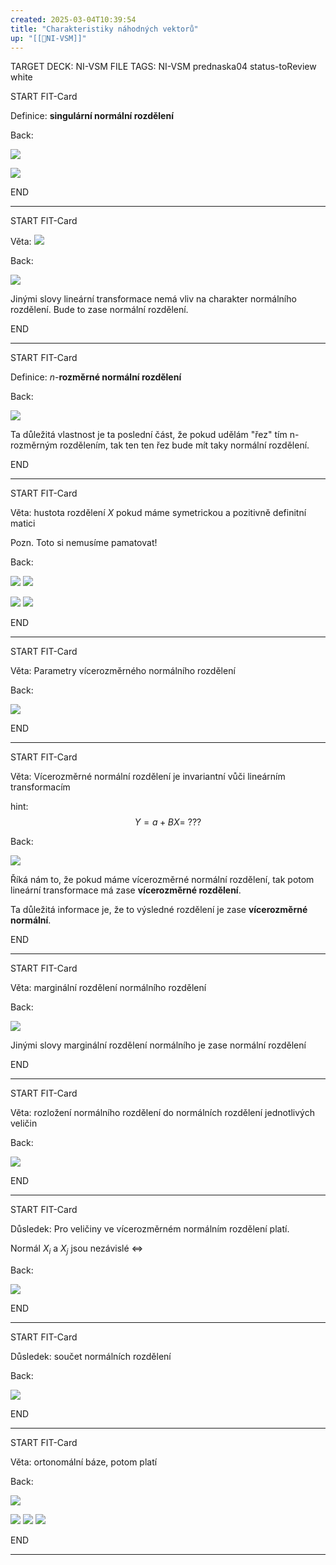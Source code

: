 ```yaml
---
created: 2025-03-04T10:39:54
title: "Charakteristiky náhodných vektorů"
up: "[[📖NI-VSM]]"
---
```


TARGET DECK: NI-VSM
FILE TAGS: NI-VSM prednaska04 status-toReview white


START
FIT-Card

Definice: **singulární normální rozdělení**

Back:

![](../../Assets/Pasted%20image%2020250304104047.png)

<!-- DetailInfoStart -->
![](../../Assets/Pasted%20image%2020250304104053.png)
<!-- DetailInfoEnd -->
<!--ID: 1746518364937-->
END

---



START
FIT-Card

Věta:
![](../../Assets/Pasted%20image%2020250520163633.png)

Back:

![](../../Assets/Pasted%20image%2020250304104107.png)

Jinými slovy lineární transformace nemá vliv na charakter normálního rozdělení. Bude to zase normální rozdělení.
<!--ID: 1746518364939-->
END

---


START
FIT-Card

Definice: $n$-**rozměrné normální rozdělení**

Back:

![](../../Assets/Pasted%20image%2020250304104142.png) 

Ta důležitá vlastnost je ta poslední část, že pokud udělám "řez" tím n-rozměrným rozdělením, tak ten ten řez bude mít taky normální rozdělení. 
<!--ID: 1746518364942-->
END

---


START
FIT-Card

Věta: hustota rozdělení $X$ pokud máme symetrickou a pozitivně definitní matici

Pozn. Toto si nemusíme pamatovat!

Back:

![](../../Assets/Pasted%20image%2020250304104233.png)
![](../../Assets/Pasted%20image%2020250304104240.png)

<!-- ImageStart -->
![](../../Assets/Pasted%20image%2020250304104249.png)
![](../../Assets/Pasted%20image%2020250304104254.png)
<!-- ImageEnd -->
<!--ID: 1746518364944-->
END

---


START
FIT-Card

Věta: Parametry vícerozměrného normálního rozdělení

Back:

![](../../Assets/Pasted%20image%2020250304104314.png)
<!--ID: 1746518364947-->
END

---


START
FIT-Card

Věta: Vícerozměrné normální rozdělení je invariantní vůči lineárním transformacím

hint:
$$Y = a+BX = \ ???$$

Back:

![](../../Assets/Pasted%20image%2020250304104356.png)

Říká nám to, že pokud máme vícerozměrné normální rozdělení, tak potom lineární transformace má zase **vícerozměrné rozdělení**.

Ta důležitá informace je, že to výsledné rozdělení je zase **vícerozměrné normální**.
<!--ID: 1746518364950-->
END

---


START
FIT-Card

Věta: marginální rozdělení normálního rozdělení

Back:

![](../../Assets/Pasted%20image%2020250304104423.png)

Jinými slovy marginální rozdělení normálního je zase normální rozdělení
<!--ID: 1746518364952-->
END

---


START
FIT-Card

Věta: rozložení normálního rozdělení do normálních rozdělení jednotlivých veličin

Back:

![](../../Assets/Pasted%20image%2020250304104440.png)
<!--ID: 1746518364955-->
END

---


START
FIT-Card

Důsledek: Pro veličiny ve vícerozměrném normálním rozdělení platí.

Normál $X_i$ a $X_j$ jsou nezávislé $\Leftrightarrow$

Back:

![](../../Assets/Pasted%20image%2020250304104506.png)
<!--ID: 1746518364958-->
END

---


START
FIT-Card

Důsledek: součet normálních rozdělení 

Back:

![](../../Assets/Pasted%20image%2020250304104551.png)
<!--ID: 1746518364961-->
END

---


START
FIT-Card

Věta: ortonomální báze, potom platí

Back:

![](../../Assets/Pasted%20image%2020250304104616.png)

<!-- ImageStart -->
![](../../Assets/Pasted%20image%2020250304104626.png)
![](../../Assets/Pasted%20image%2020250304104634.png)
![](../../Assets/Pasted%20image%2020250304104639.png)
<!-- ImageEnd -->
<!--ID: 1746518364963-->
END

---
